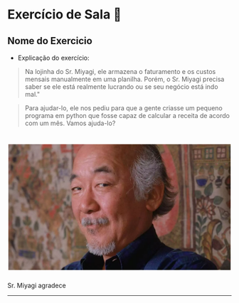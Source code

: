 # Exercício de Sala 🏫  

## Nome do Exercicio

- Explicação do exercício:
> Na lojinha do Sr. Miyagi, ele armazena o faturamento e os custos mensais manualmente em uma planilha. Porém, o Sr. Miyagi precisa saber se ele está realmente lucrando ou se seu negócio está indo mal."

> Para ajudar-lo, ele nos pediu para que a gente criasse um pequeno programa em python que fosse capaz de calcular a receita de acordo com um mês. Vamos ajuda-lo?

<h1 align="center">
  <img src="../../assets/image.png" alt="logo reprograma" width="500">
</h1>

Sr. Miyagi agradece
<hr>
